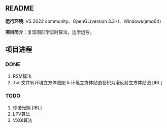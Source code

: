 ## README

**运行环境**: VS 2022 community、OpenGL(version 3.3+)、Windows(amd64)

**项目简介**：复现图形学实时算法，边学边写。

## 项目进程

### DONE

1. RSM算法
2. .hdr文件转环境立方体贴图 & 环境立方体贴图卷积为漫反射立方体贴图 [IBL]

### TODO

1. 球谐光照 [IBL]
2. LPV算法
3. VXGI算法